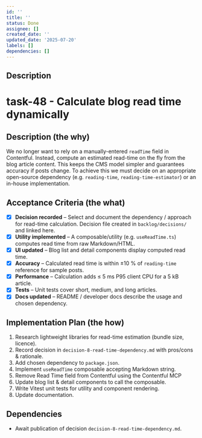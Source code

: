 ```yaml
---
id: ''
title: ''
status: Done
assignee: []
created_date: ''
updated_date: '2025-07-20'
labels: []
dependencies: []
---
```


## Description

# task-48 - Calculate blog read time dynamically

## Description (the why)

We no longer want to rely on a manually-entered `readTime` field in Contentful. Instead, compute an estimated read-time on the fly from the blog article content. This keeps the CMS model simpler and guarantees accuracy if posts change. To achieve this we must decide on an appropriate open-source dependency (e.g. `reading-time`, `reading-time-estimator`) or an in-house implementation.

## Acceptance Criteria (the what)

- [x] **Decision recorded** – Select and document the dependency / approach for read-time calculation.  Decision file created in `backlog/decisions/` and linked here.
- [x] **Utility implemented** – A composable/utility (e.g. `useReadTime.ts`) computes read time from raw Markdown/HTML.
- [x] **UI updated** – Blog list and detail components display computed read time.
- [x] **Accuracy** – Calculated read time is within ±10 % of `reading-time` reference for sample posts.
- [x] **Performance** – Calculation adds ≤ 5 ms P95 client CPU for a 5 kB article.
- [x] **Tests** – Unit tests cover short, medium, and long articles.
- [x] **Docs updated** – README / developer docs describe the usage and chosen dependency.

## Implementation Plan (the how)

1. Research lightweight libraries for read-time estimation (bundle size, licence).
2. Record decision in `decision-8-read-time-dependency.md` with pros/cons & rationale.
3. Add chosen dependency to `package.json`.
4. Implement `useReadTime` composable accepting Markdown string.
5. Remove Read Time field from Contentful using the Contentful MCP
5. Update blog list & detail components to call the composable.
6. Write Vitest unit tests for utility and component rendering.
7. Update documentation.

## Dependencies

- Await publication of decision `decision-8-read-time-dependency.md`.
